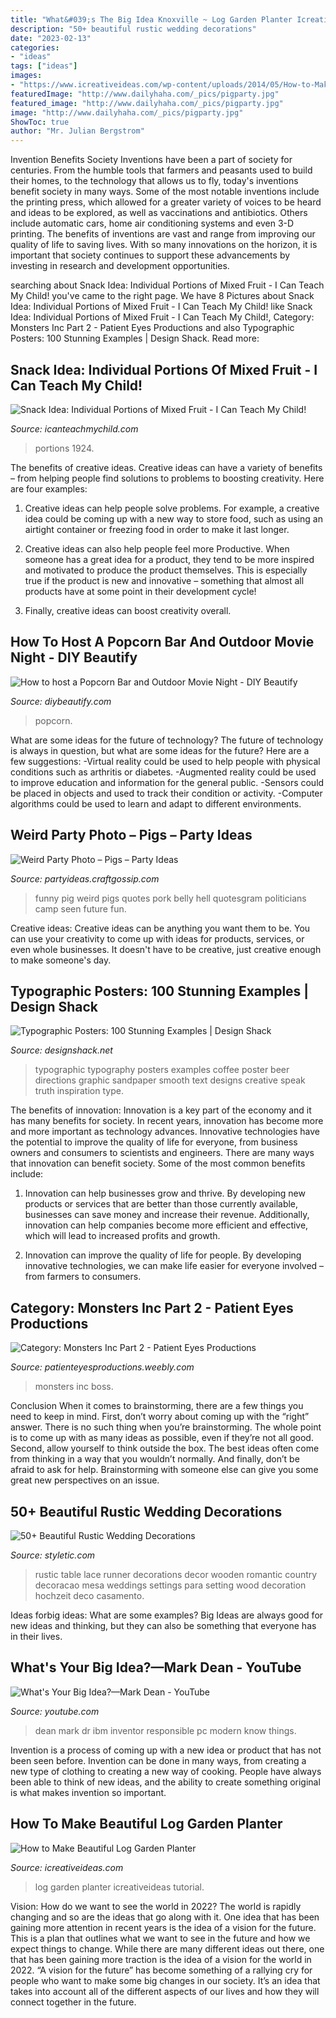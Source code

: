 ```yaml
---
title: "What&#039;s The Big Idea Knoxville ~ Log Garden Planter Icreativeideas Tutorial"
description: "50+ beautiful rustic wedding decorations"
date: "2023-02-13"
categories:
- "ideas"
tags: ["ideas"]
images:
- "https://www.icreativeideas.com/wp-content/uploads/2014/05/How-to-Make-Beautiful-Log-Garden-Planter-5.jpg"
featuredImage: "http://www.dailyhaha.com/_pics/pigparty.jpg"
featured_image: "http://www.dailyhaha.com/_pics/pigparty.jpg"
image: "http://www.dailyhaha.com/_pics/pigparty.jpg"
ShowToc: true
author: "Mr. Julian Bergstrom"
---
```



Invention Benefits Society
Inventions have been a part of society for centuries. From the humble tools that farmers and peasants used to build their homes, to the technology that allows us to fly, today's inventions benefit society in many ways. 
Some of the most notable inventions include the printing press, which allowed for a greater variety of voices to be heard and ideas to be explored, as well as vaccinations and antibiotics. Others include automatic cars, home air conditioning systems and even 3-D printing. 
The benefits of inventions are vast and range from improving our quality of life to saving lives. With so many innovations on the horizon, it is important that society continues to support these advancements by investing in research and development opportunities.

	

		
searching about Snack Idea: Individual Portions of Mixed Fruit - I Can Teach My Child! you've came to the right page. We have 8 Pictures about Snack Idea: Individual Portions of Mixed Fruit - I Can Teach My Child! like Snack Idea: Individual Portions of Mixed Fruit - I Can Teach My Child!, Category: Monsters Inc Part 2 - Patient Eyes Productions and also Typographic Posters: 100 Stunning Examples | Design Shack. Read more:
		
    
## Snack Idea: Individual Portions Of Mixed Fruit - I Can Teach My Child!

<img loading=lazy src="https://www.icanteachmychild.com/wp-content/uploads/2012/04/IMG_1924.jpg" onerror="this.onerror=null;this.src='https://tse4.mm.bing.net/th?id=OIP.rW8V2M2xDx3nTUDjdsDJmAHaLH&amp;pid=15.1';" alt="Snack Idea: Individual Portions of Mixed Fruit - I Can Teach My Child!">

_Source: icanteachmychild.com_

>portions 1924. 

	

The benefits of creative ideas.
Creative ideas can have a variety of benefits – from helping people find solutions to problems to boosting creativity. Here are four examples:
1. Creative ideas can help people solve problems. For example, a creative idea could be coming up with a new way to store food, such as using an airtight container or freezing food in order to make it last longer.

2. Creative ideas can also help people feel more Productive. When someone has a great idea for a product, they tend to be more inspired and motivated to produce the product themselves. This is especially true if the product is new and innovative – something that almost all products have at some point in their development cycle!

3. Finally, creative ideas can boost creativity overall.

    
## How To Host A Popcorn Bar And Outdoor Movie Night - DIY Beautify

<img loading=lazy src="http://2.bp.blogspot.com/-h6Lc6T2hvqQ/U-OTrAhcf2I/AAAAAAAASYY/Uq4X4UAYacg/s1600/party6.jpg" onerror="this.onerror=null;this.src='https://tse1.mm.bing.net/th?id=OIP.MKJk-XjJ7E3vhwREQz4UtgAAAA&amp;pid=15.1';" alt="How to host a Popcorn Bar and Outdoor Movie Night - DIY Beautify">

_Source: diybeautify.com_

>popcorn. 

	

What are some ideas for the future of technology?
The future of technology is always in question, but what are some ideas for the future? Here are a few suggestions: 
-Virtual reality could be used to help people with physical conditions such as arthritis or diabetes. 
-Augmented reality could be used to improve education and information for the general public. 
-Sensors could be placed in objects and used to track their condition or activity. 
-Computer algorithms could be used to learn and adapt to different environments.

    
## Weird Party Photo – Pigs – Party Ideas

<img loading=lazy src="http://www.dailyhaha.com/_pics/pigparty.jpg" onerror="this.onerror=null;this.src='https://tse1.mm.bing.net/th?id=OIP.E2W86Sz8vvEunWZNByoasAAAAA&amp;pid=15.1';" alt="Weird Party Photo – Pigs – Party Ideas">

_Source: partyideas.craftgossip.com_

>funny pig weird pigs quotes pork belly hell quotesgram politicians camp seen future fun. 

	

Creative ideas:
Creative ideas can be anything you want them to be. You can use your creativity to come up with ideas for products, services, or even whole businesses. It doesn't have to be creative, just creative enough to make someone's day.

    
## Typographic Posters: 100 Stunning Examples | Design Shack

<img loading=lazy src="https://designshack.net/wp-content/uploads/2.-Typographic-Beer-Directions-by-Smooth-as-Sandpaper.jpg" onerror="this.onerror=null;this.src='https://tse2.mm.bing.net/th?id=OIP.HAw6koekauQU2aiYxKRCLwHaJ3&amp;pid=15.1';" alt="Typographic Posters: 100 Stunning Examples | Design Shack">

_Source: designshack.net_

>typographic typography posters examples coffee poster beer directions graphic sandpaper smooth text designs creative speak truth inspiration type. 

	

The benefits of innovation:
Innovation is a key part of the economy and it has many benefits for society. In recent years, innovation has become more and more important as technology advances. Innovative technologies have the potential to improve the quality of life for everyone, from business owners and consumers to scientists and engineers.
There are many ways that innovation can benefit society. Some of the most common benefits include: 

1. Innovation can help businesses grow and thrive. By developing new products or services that are better than those currently available, businesses can save money and increase their revenue. Additionally, innovation can help companies become more efficient and effective, which will lead to increased profits and growth. 

2. Innovation can improve the quality of life for people. By developing innovative technologies, we can make life easier for everyone involved – from farmers to consumers.

    
## Category: Monsters Inc Part 2 - Patient Eyes Productions

<img loading=lazy src="http://patienteyesproductions.weebly.com/uploads/8/0/2/9/8029267/24_3_orig.jpg" onerror="this.onerror=null;this.src='https://tse3.mm.bing.net/th?id=OIP.rUrRK51jR7TkVNSauZIhHAHaEA&amp;pid=15.1';" alt="Category: Monsters Inc Part 2 - Patient Eyes Productions">

_Source: patienteyesproductions.weebly.com_

>monsters inc boss. 

	

Conclusion
When it comes to brainstorming, there are a few things you need to keep in mind. First, don’t worry about coming up with the “right” answer. There is no such thing when you’re brainstorming. The whole point is to come up with as many ideas as possible, even if they’re not all good. Second, allow yourself to think outside the box. The best ideas often come from thinking in a way that you wouldn’t normally. And finally, don’t be afraid to ask for help. Brainstorming with someone else can give you some great new perspectives on an issue.

    
## 50+ Beautiful Rustic Wedding Decorations

<img loading=lazy src="http://styletic.com/wp-content/uploads/2016/03/rustic-wedding/95-rustic-real-wedding-ideas.jpg" onerror="this.onerror=null;this.src='https://tse2.mm.bing.net/th?id=OIP.v21zV_C8A7iGl1etDZFSVAHaKA&amp;pid=15.1';" alt="50+ Beautiful Rustic Wedding Decorations">

_Source: styletic.com_

>rustic table lace runner decorations decor wooden romantic country decoracao mesa weddings settings para setting wood decoration hochzeit deco casamento. 

	

Ideas forbig ideas: What are some examples?
Big Ideas are always good for new ideas and thinking, but they can also be something that everyone has in their lives.

    
## What&#039;s Your Big Idea?—Mark Dean - YouTube

<img loading=lazy src="http://i.ytimg.com/vi/CW2ADpj2Jr4/maxresdefault.jpg" onerror="this.onerror=null;this.src='https://tse2.mm.bing.net/th?id=OIP.JVKwzQX2FG1V_wMb_-xUJgHaEK&amp;pid=15.1';" alt="What&#039;s Your Big Idea?—Mark Dean - YouTube">

_Source: youtube.com_

>dean mark dr ibm inventor responsible pc modern know things. 

	

Invention is a process of coming up with a new idea or product that has not been seen before. Invention can be done in many ways, from creating a new type of clothing to creating a new way of cooking. People have always been able to think of new ideas, and the ability to create something original is what makes invention so important.

    
## How To Make Beautiful Log Garden Planter

<img loading=lazy src="https://www.icreativeideas.com/wp-content/uploads/2014/05/How-to-Make-Beautiful-Log-Garden-Planter-5.jpg" onerror="this.onerror=null;this.src='https://tse2.mm.bing.net/th?id=OIP.x2Ei4fwoLmWhOwjHJtXcKgHaGg&amp;pid=15.1';" alt="How to Make Beautiful Log Garden Planter">

_Source: icreativeideas.com_

>log garden planter icreativeideas tutorial. 

	

Vision: How do we want to see the world in 2022?
The world is rapidly changing and so are the ideas that go along with it. One idea that has been gaining more attention in recent years is the idea of a vision for the future. This is a plan that outlines what we want to see in the future and how we expect things to change. While there are many different ideas out there, one that has been gaining more traction is the idea of a vision for the world in 2022. 
“A vision for the future” has become something of a rallying cry for people who want to make some big changes in our society. It’s an idea that takes into account all of the different aspects of our lives and how they will connect together in the future.

